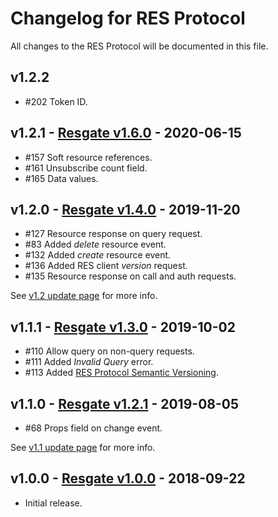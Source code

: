 # Changelog for RES Protocol

All changes to the RES Protocol will be documented in this file.

## v1.2.2

* #202 Token ID.

## v1.2.1 - [Resgate v1.6.0](compare/v1.4.0...v1.6.0) - 2020-06-15

* #157 Soft resource references.
* #161 Unsubscribe count field.
* #165 Data values.

## v1.2.0 - [Resgate v1.4.0](compare/v1.3.0...v1.4.0) - 2019-11-20

* #127 Resource response on query request.
* #83 Added *delete* resource event.
* #132 Added *create* resource event.
* #136 Added RES client *version* request.
* #135 Resource response on call and auth requests.

See [v1.2 update page](res-protocol-v1.2-update.md) for more info.

## v1.1.1 - [Resgate v1.3.0](compare/v1.2.2...v1.3.0) - 2019-10-02

* #110 Allow query on non-query requests.
* #111 Added *Invalid Query* error.
* #113 Added [RES Protocol Semantic Versioning](blob/v1.3.0/docs/res-protocol-semver.md).

## v1.1.0 - [Resgate v1.2.1](compare/v1.2.0...v1.2.1) - 2019-08-05

* #68 Props field on change event.

See [v1.1 update page](res-protocol-v1.1-update.md) for more info.

## v1.0.0 - [Resgate v1.0.0](tree/v1.0.0) - 2018-09-22

* Initial release.